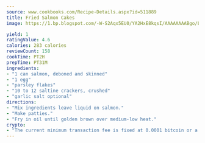 ```yaml
---
source: www.cookbooks.com/Recipe-Details.aspx?id=511889
title: Fried Salmon Cakes
image: https://1.bp.blogspot.com/-W-S2Aqx5EU0/YA2HxE8kqsI/AAAAAAAABgo/LNxJ2X_rvYgPNsplYMgQNjuwxaZ0e3pQQCLcBGAsYHQ/s320/17.png

yield: 1
ratingValue: 4.6
calories: 283 calories
reviewCount: 158
cookTime: PT2H
prepTime: PT31M
ingredients:
- "1 can salmon, deboned and skinned"
- "1 egg"
- "parsley flakes"
- "10 to 12 saltine crackers, crushed"
- "garlic salt optional"
directions:
- "Mix ingredients leave liquid on salmon."
- "Make patties."
- "Fry in oil until golden brown over medium-low heat."
crypto:
- "The current minimum transaction fee is fixed at 0.0001 bitcoin or a tenth of a millibitcoin per kilobyte, recently decreased from one millibitcoin."
---
```

